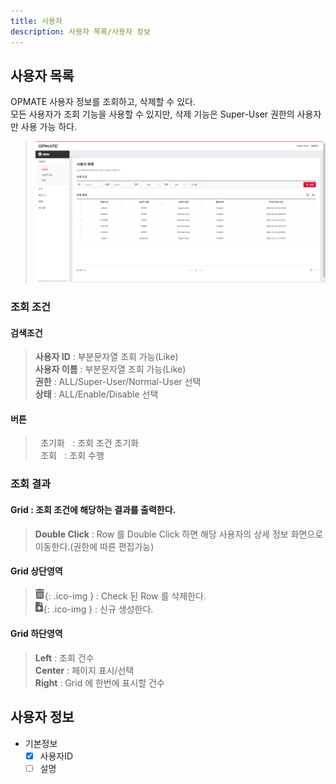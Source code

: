 ```yaml
---
title: 사용자
description: 사용자 목록/사용자 정보
---
```


<link rel="stylesheet" type="text/css" href="../css/opme.css">
<!--link rel="stylesheet" type="text/css" href="/css/opme.css"--><!-- mkdocs -->
<!--link rel="stylesheet" type="text/css" href="css/opme.css"--><!-- Github -->

<!-- Defined -->
[user-lst]: img/user-lst.png
[btn-del-ico]: img/icon/ico-del-hover.png
[btn-add-ico]: img/icon/ico-add-hover.png  

## 사용자 목록
OPMATE 사용자 정보를 조회하고, 삭제할 수 있다.  
모든 사용자가 조회 기능을 사용할 수 있지만, 삭제 기능은 Super-User 권한의 사용자만 사용 가능 하다.

>![사용자 목록][user-lst]

### 조회 조건

#### 검색조건
>**사용자 ID** : 부분문자열 조회 가능(Like)  
**사용자 이름** : 부분문자열 조회 가능(Like)  
**권한** : ALL/Super-User/Normal-User 선택  
**상태** : ALL/Enable/Disable 선택  

#### 버튼
><kbd class="btn-gray">&nbsp;초기화&nbsp;</kbd> : 조회 조건 초기화  
<kbd class="btn-red">&nbsp;조회&nbsp;</kbd> : 조회 수행  
 
### 조회 결과

#### Grid : 조회 조건에 해당하는 결과를 출력한다.  
>**Double Click** : Row 를 Double Click 하면 해당 사용자의 상세 정보 화면으로 이동한다.(권한에 따른 편집가능)  
 
#### Grid 상단영역  
> ![삭제][btn-del-ico]{: .ico-img } : Check 된 Row 를 삭제한다.   
![추가/등록][btn-add-ico]{: .ico-img } : 신규 생성한다.
 
#### Grid 하단영역
>**Left** : 조회 건수  
**Center** : 페이지 표시/선택  
**Right** : Grid 에 한번에 표시할 건수  


## 사용자 정보

- 기본정보
    - [x] 사용자ID
    - [ ] 설명
